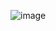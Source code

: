 ![image](https://github.com/PonguTracer/java_ex_6/assets/67764701/faabce91-1902-414b-a39f-ce22b42407e6)
